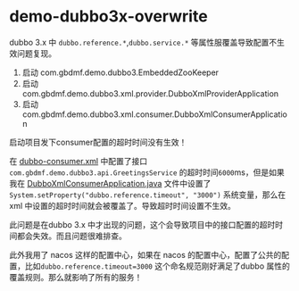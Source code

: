 # demo-dubbo3x-overwrite

dubbo 3.x 中 `dubbo.reference.*`,`dubbo.service.*` 等属性服覆盖导致配置不生效问题复现。

1. 启动 com.gbdmf.demo.dubbo3.EmbeddedZooKeeper
2. 启动 com.gbdmf.demo.dubbo3.xml.provider.DubboXmlProviderApplication
3. 启动 com.gbdmf.demo.dubbo3.xml.consumer.DubboXmlConsumerApplication

启动项目发下consumer配置的超时时间没有生效！

在 [dubbo-consumer.xml](src%2Fmain%2Fresources%2Fspring%2Fdubbo-consumer.xml) 中配置了接口`com.gbdmf.demo.dubbo3.api.GreetingsService`
的超时时间`6000`ms，但是如果我在 [DubboXmlConsumerApplication.java](src%2Fmain%2Fjava%2Fcom%2Fgbdmf%2Fdemo%2Fdubbo3%2Fxml%2Fconsumer%2FDubboXmlConsumerApplication.java) 文件中设置了
`System.setProperty("dubbo.reference.timeout", "3000")` 系统变量，那么在 xml 中设置的超时时间就会被覆盖了。导致超时时间设置不生效。

此问题是在dubbo 3.x 中才出现的问题，这个会导致项目中的接口配置的超时时间都会失效。而且问题很难排查。

此外我用了 nacos 这样的配置中心，如果在 nacos 的配置中心，配置了公共的配置，比如`dubbo.reference.timeout=3000` 这个命名规范刚好满足了dubbo 属性的覆盖规则。那么就影响了所有的服务！